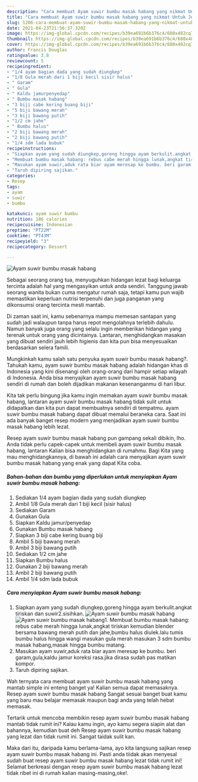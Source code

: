 ```yaml
---
description: "Cara membuat Ayam suwir bumbu masak habang yang nikmat Untuk Jualan"
title: "Cara membuat Ayam suwir bumbu masak habang yang nikmat Untuk Jualan"
slug: 1206-cara-membuat-ayam-suwir-bumbu-masak-habang-yang-nikmat-untuk-jualan
date: 2021-04-23T21:56:37.320Z
image: https://img-global.cpcdn.com/recipes/b39ea691b6b376c4/680x482cq70/ayam-suwir-bumbu-masak-habang-foto-resep-utama.jpg
thumbnail: https://img-global.cpcdn.com/recipes/b39ea691b6b376c4/680x482cq70/ayam-suwir-bumbu-masak-habang-foto-resep-utama.jpg
cover: https://img-global.cpcdn.com/recipes/b39ea691b6b376c4/680x482cq70/ayam-suwir-bumbu-masak-habang-foto-resep-utama.jpg
author: Francis Douglas
ratingvalue: 3.8
reviewcount: 5
recipeingredient:
- "1/4 ayam bagian dada yang sudah diungkep"
- "1/8 Gula merah dari 1 biji kecil sisir halus"
- " Garam"
- " Gula"
- " Kaldu jamurpenyedap"
- " Bumbu masak habang"
- "3 biji cabe kering buang biji"
- "5 biji bawang merah"
- "3 biji bawang putih"
- "1/2 cm jahe"
- " Bumbu halus"
- "2 biji bawang merah"
- "2 biji bawang putih"
- "1/4 sdm lada bubuk"
recipeinstructions:
- "Siapkan ayam yang sudah diungkep,goreng hingga ayam berkulit.angkat tiriskan dan suwir2.sisihkan."
- "Membuat bumbu masak habang: rebus cabe merah hingga lunak,angkat tiriskan kemudian blender bersama bawang merah putih dan jahe,bumbu halus diulek.lalu tumis bumbu halus hingga wangi masukan gula merah masukan 3 sdm bumbu masak habang,masak hingga bumbu matang."
- "Masukan ayam suwir,aduk rata biar ayam meresap ke bumbu. beri garam,gula,kaldu jamur koreksi rasa.jika dirasa sudah pas matikan kompor."
- "Taruh dipiring sajikan."
categories:
- Resep
tags:
- ayam
- suwir
- bumbu

katakunci: ayam suwir bumbu 
nutrition: 186 calories
recipecuisine: Indonesian
preptime: "PT22M"
cooktime: "PT43M"
recipeyield: "3"
recipecategory: Dessert

---
```



![Ayam suwir bumbu masak habang](https://img-global.cpcdn.com/recipes/b39ea691b6b376c4/680x482cq70/ayam-suwir-bumbu-masak-habang-foto-resep-utama.jpg)

Sebagai seorang orang tua, menyuguhkan hidangan lezat bagi keluarga tercinta adalah hal yang mengasyikan untuk anda sendiri. Tanggung jawab seorang  wanita bukan cuma mengatur rumah saja, tetapi kamu pun wajib memastikan keperluan nutrisi terpenuhi dan juga panganan yang dikonsumsi orang tercinta mesti mantab.

Di zaman  saat ini, kamu sebenarnya mampu memesan santapan yang sudah jadi walaupun tanpa harus repot mengolahnya terlebih dahulu. Namun banyak juga orang yang selalu ingin memberikan hidangan yang terenak untuk orang yang dicintainya. Lantaran, menghidangkan masakan yang dibuat sendiri jauh lebih higienis dan kita pun bisa menyesuaikan berdasarkan selera famili. 



Mungkinkah kamu salah satu penyuka ayam suwir bumbu masak habang?. Tahukah kamu, ayam suwir bumbu masak habang adalah hidangan khas di Indonesia yang kini disenangi oleh orang-orang dari hampir setiap wilayah di Indonesia. Anda bisa menyajikan ayam suwir bumbu masak habang sendiri di rumah dan boleh dijadikan makanan kesenanganmu di hari libur.

Kita tak perlu bingung jika kamu ingin memakan ayam suwir bumbu masak habang, lantaran ayam suwir bumbu masak habang tidak sulit untuk didapatkan dan kita pun dapat membuatnya sendiri di tempatmu. ayam suwir bumbu masak habang dapat dibuat memalui beraneka cara. Saat ini ada banyak banget resep modern yang menjadikan ayam suwir bumbu masak habang lebih lezat.

Resep ayam suwir bumbu masak habang pun gampang sekali dibikin, lho. Anda tidak perlu capek-capek untuk membeli ayam suwir bumbu masak habang, lantaran Kalian bisa menghidangkan di rumahmu. Bagi Kita yang mau menghidangkannya, di bawah ini adalah cara menyajikan ayam suwir bumbu masak habang yang enak yang dapat Kita coba.

<!--inarticleads1-->

##### Bahan-bahan dan bumbu yang diperlukan untuk menyiapkan Ayam suwir bumbu masak habang:

1. Sediakan 1/4 ayam bagian dada yang sudah diungkep
1. Ambil 1/8 Gula merah dari 1 biji kecil (sisir halus)
1. Sediakan  Garam
1. Gunakan  Gula
1. Siapkan  Kaldu jamur/penyedap
1. Gunakan  Bumbu masak habang
1. Siapkan 3 biji cabe kering buang biji
1. Ambil 5 biji bawang merah
1. Ambil 3 biji bawang putih
1. Sediakan 1/2 cm jahe
1. Siapkan  Bumbu halus
1. Gunakan 2 biji bawang merah
1. Ambil 2 biji bawang putih
1. Ambil 1/4 sdm lada bubuk




<!--inarticleads2-->

##### Cara menyiapkan Ayam suwir bumbu masak habang:

1. Siapkan ayam yang sudah diungkep,goreng hingga ayam berkulit.angkat tiriskan dan suwir2.sisihkan.
<img src="https://img-global.cpcdn.com/steps/294ca44365007b6c/160x128cq70/ayam-suwir-bumbu-masak-habang-langkah-memasak-1-foto.jpg" alt="Ayam suwir bumbu masak habang"><img src="https://img-global.cpcdn.com/steps/c7a17fb107874a8d/160x128cq70/ayam-suwir-bumbu-masak-habang-langkah-memasak-1-foto.jpg" alt="Ayam suwir bumbu masak habang">1. Membuat bumbu masak habang: rebus cabe merah hingga lunak,angkat tiriskan kemudian blender bersama bawang merah putih dan jahe,bumbu halus diulek.lalu tumis bumbu halus hingga wangi masukan gula merah masukan 3 sdm bumbu masak habang,masak hingga bumbu matang.
1. Masukan ayam suwir,aduk rata biar ayam meresap ke bumbu. beri garam,gula,kaldu jamur koreksi rasa.jika dirasa sudah pas matikan kompor.
1. Taruh dipiring sajikan.




Wah ternyata cara membuat ayam suwir bumbu masak habang yang mantab simple ini enteng banget ya! Kalian semua dapat memasaknya. Resep ayam suwir bumbu masak habang Sangat sesuai banget buat kamu yang baru mau belajar memasak maupun bagi anda yang telah hebat memasak.

Tertarik untuk mencoba membikin resep ayam suwir bumbu masak habang mantab tidak rumit ini? Kalau kamu ingin, ayo kamu segera siapin alat dan bahannya, kemudian buat deh Resep ayam suwir bumbu masak habang yang lezat dan tidak rumit ini. Sangat taidak sulit kan. 

Maka dari itu, daripada kamu berlama-lama, ayo kita langsung sajikan resep ayam suwir bumbu masak habang ini. Pasti anda tiidak akan menyesal sudah buat resep ayam suwir bumbu masak habang lezat tidak rumit ini! Selamat berkreasi dengan resep ayam suwir bumbu masak habang lezat tidak ribet ini di rumah kalian masing-masing,oke!.

